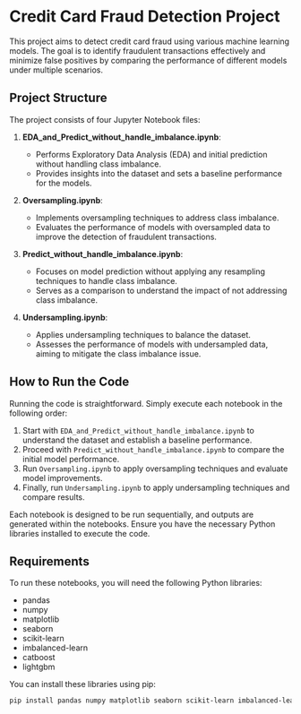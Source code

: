 # Credit Card Fraud Detection Project

This project aims to detect credit card fraud using various machine learning models. The goal is to identify fraudulent transactions effectively and minimize false positives by comparing the performance of different models under multiple scenarios.

## Project Structure

The project consists of four Jupyter Notebook files:

1. **EDA_and_Predict_without_handle_imbalance.ipynb**: 
   - Performs Exploratory Data Analysis (EDA) and initial prediction without handling class imbalance.
   - Provides insights into the dataset and sets a baseline performance for the models.

2. **Oversampling.ipynb**: 
   - Implements oversampling techniques to address class imbalance.
   - Evaluates the performance of models with oversampled data to improve the detection of fraudulent transactions.

3. **Predict_without_handle_imbalance.ipynb**: 
   - Focuses on model prediction without applying any resampling techniques to handle class imbalance.
   - Serves as a comparison to understand the impact of not addressing class imbalance.

4. **Undersampling.ipynb**: 
   - Applies undersampling techniques to balance the dataset.
   - Assesses the performance of models with undersampled data, aiming to mitigate the class imbalance issue.

## How to Run the Code

Running the code is straightforward. Simply execute each notebook in the following order:

1. Start with `EDA_and_Predict_without_handle_imbalance.ipynb` to understand the dataset and establish a baseline performance.
2. Proceed with `Predict_without_handle_imbalance.ipynb` to compare the initial model performance.
3. Run `Oversampling.ipynb` to apply oversampling techniques and evaluate model improvements.
4. Finally, run `Undersampling.ipynb` to apply undersampling techniques and compare results.

Each notebook is designed to be run sequentially, and outputs are generated within the notebooks. Ensure you have the necessary Python libraries installed to execute the code.

## Requirements

To run these notebooks, you will need the following Python libraries:
- pandas
- numpy
- matplotlib
- seaborn
- scikit-learn
- imbalanced-learn
- catboost
- lightgbm

You can install these libraries using pip:

```bash
pip install pandas numpy matplotlib seaborn scikit-learn imbalanced-learn catboost lightgbm
